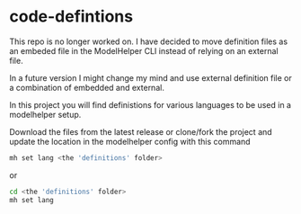 # code-defintions

This repo is no longer worked on. I have decided to move definition files as an embeded file in the ModelHelper CLI instead of relying on an external file.

In a future version I might change my mind and use external definition file or a combination of embedded and external.

In this project you will find definistions for various languages to be used in a modelhelper setup.

Download the files from the latest release or clone/fork the project and update the location in the modelhelper config with this command

```bash
mh set lang <the 'definitions' folder>
``` 

or

```bash
cd <the 'definitions' folder>
mh set lang
``` 
